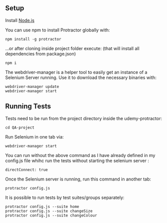 Setup
-----
Install [Node.js](http://nodejs.org/)

You can use npm to install Protractor globally with:
```
npm install -g protractor
```

...or after cloning inside project folder execute: (that will install all dependencies from package.json)
```
npm i
```

The webdriver-manager is a helper tool to easily get an instance of a Selenium Server running. Use it to download the necessary binaries with:
```
webdriver-manager update
webdriver-manager start
```
Running Tests
-------------
Tests need to be run from the project directory inside the udemy-protractor:
```
cd QA-project
```
Run Selenium in one tab via:
```
webdriver-manager start
```
You can run without the above command as I have already defined in my config.js file whihc run the tests without starting the selenium server :

```
directConnect: true
```

Once the Selenium server is running, run this command in another tab:
```
protractor config.js
```

It is possible to run tests by test suites/groups separately:

```
protractor config.js --suite home
protractor config.js --suite changeSize
protractor config.js --suite changeColour
```
